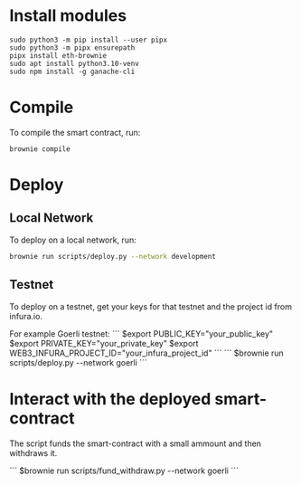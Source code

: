 # Install modules
```
sudo python3 -m pip install --user pipx
sudo python3 -m pipx ensurepath
pipx install eth-brownie
sudo apt install python3.10-venv
sudo npm install -g ganache-cli
```

# Compile

To compile the smart contract, run:
```
brownie compile
```

# Deploy
## Local Network
To deploy on a local network, run:
```bash
brownie run scripts/deploy.py --network development
```

## Testnet
To deploy on a testnet, get your keys for that testnet and the project id from infura.io.

For example Goerli testnet:
´´´
$export PUBLIC_KEY="your_public_key"
$export PRIVATE_KEY="your_private_key"
$export WEB3_INFURA_PROJECT_ID="your_infura_project_id"
´´´
´´´
$brownie run scripts/deploy.py --network goerli
´´´

# Interact with the deployed smart-contract

The script [](./scripts/fund_withdraw.py) funds the smart-contract with a small ammount and then withdraws it.

´´´
$brownie run scripts/fund_withdraw.py --network goerli
´´´